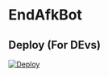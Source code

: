 # EndAfkBot

## Deploy (For DEvs)

[![Deploy](https://www.herokucdn.com/deploy/button.svg)](https://heroku.com/deploy?template=https://github.com/theend-alpha/Afk)
